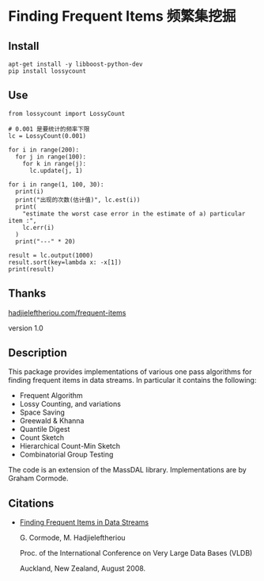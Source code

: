 # Finding Frequent Items 频繁集挖掘

## Install

```
apt-get install -y libboost-python-dev
pip install lossycount
```

## Use
```
from lossycount import LossyCount

# 0.001 是要统计的频率下限
lc = LossyCount(0.001)

for i in range(200):
  for j in range(100):
    for k in range(j):
      lc.update(j, 1)

for i in range(1, 100, 30):
  print(i)
  print("出现的次数(估计值)", lc.est(i))
  print(
    "estimate the worst case error in the estimate of a) particular item :",
    lc.err(i)
  )
  print("---" * 20)

result = lc.output(1000)
result.sort(key=lambda x: -x[1])
print(result)
```

## Thanks

[hadjieleftheriou.com/frequent-items](http://hadjieleftheriou.com/frequent-items/index.html)

version 1.0

## Description

This package provides implementations of various one pass algorithms for finding frequent items in data streams. In particular it contains the following:

* Frequent Algorithm
* Lossy Counting, and variations
* Space Saving
* Greewald & Khanna
* Quantile Digest
* Count Sketch
* Hierarchical Count-Min Sketch
* Combinatorial Group Testing


The code is an extension of the MassDAL library. Implementations are by Graham Cormode.


## Citations

* [Finding Frequent Items in Data Streams](./Finding_Frequent_Items_in_Data_Streams.pdf)

  G. Cormode, M. Hadjieleftheriou

  Proc. of the International Conference on Very Large Data Bases (VLDB)

  Auckland, New Zealand, August 2008.
